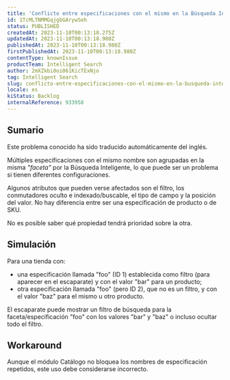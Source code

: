 ```yaml
---
title: 'Conflicto entre especificaciones con el mismo en la Búsqueda Inteligente'
id: 1TcMLTNMMGqjgbGArywSeh
status: PUBLISHED
createdAt: 2023-11-10T00:13:18.275Z
updatedAt: 2023-11-10T00:13:18.980Z
publishedAt: 2023-11-10T00:13:18.980Z
firstPublishedAt: 2023-11-10T00:13:18.980Z
contentType: knownIssue
productTeam: Intelligent Search
author: 2mXZkbi0oi061KicTExNjo
tag: Intelligent Search
slug: conflicto-entre-especificaciones-con-el-mismo-en-la-busqueda-inteligente
locale: es
kiStatus: Backlog
internalReference: 933958
---
```


## Sumario

<div class="alert alert-info">
  <p>Este problema conocido ha sido traducido automáticamente del inglés.</p>
</div>


Múltiples especificaciones con el mismo nombre son agrupadas en la misma _"faceta"_ por la Búsqueda Inteligente, lo que puede ser un problema si tienen diferentes configuraciones.

Algunos atributos que pueden verse afectados son el filtro, los conmutadores oculto e indexado/buscable, el tipo de campo y la posición del valor. No hay diferencia entre ser una especificación de producto o de SKU.

No es posible saber qué propiedad tendrá prioridad sobre la otra.


##

## Simulación


Para una tienda con:
- una especificación llamada "foo" (ID 1) establecida como filtro (para aparecer en el escaparate) y con el valor "bar" para un producto;
- otra especificación llamada "foo" (pero ID 2), que no es un filtro, y con el valor "baz" para el mismo u otro producto.

El escaparate puede mostrar un filtro de búsqueda para la faceta/especificación "foo" con los valores "bar" y "baz" o incluso ocultar todo el filtro.



## Workaround


Aunque el módulo Catálogo no bloquea los nombres de especificación repetidos, este uso debe considerarse incorrecto.




